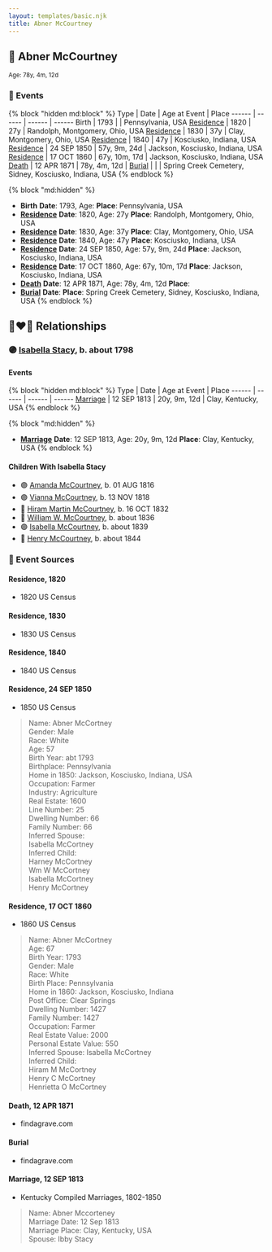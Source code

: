 ```yaml
---
layout: templates/basic.njk
title: Abner McCourtney
---
```

## 🔵 Abner McCourtney
<small>Age: 78y, 4m, 12d</small>

### 📆 Events

{% block "hidden md:block" %}
Type | Date | Age at Event | Place
------ | ------ | ------ | ------
Birth | 1793 |  | Pennsylvania, USA
[Residence](#event-event-0) | 1820 | 27y | Randolph, Montgomery, Ohio, USA
[Residence](#event-event-1) | 1830 | 37y | Clay, Montgomery, Ohio, USA
[Residence](#event-event-2) | 1840 | 47y | Kosciusko, Indiana, USA
[Residence](#event-event-3) | 24 SEP 1850 | 57y, 9m, 24d | Jackson, Kosciusko, Indiana, USA
[Residence](#event-event-4) | 17 OCT 1860 | 67y, 10m, 17d | Jackson, Kosciusko, Indiana, USA
[Death](#event-event-8) | 12 APR 1871 | 78y, 4m, 12d |
[Burial](#event-event-9) |  |  | Spring Creek Cemetery, Sidney, Kosciusko, Indiana, USA
{% endblock %}

{% block "md:hidden" %}
- **Birth**
**Date**: 1793, Age:
**Place**: Pennsylvania, USA
- **[Residence](#event-event-0)**
**Date**: 1820, Age: 27y
**Place**: Randolph, Montgomery, Ohio, USA
- **[Residence](#event-event-1)**
**Date**: 1830, Age: 37y
**Place**: Clay, Montgomery, Ohio, USA
- **[Residence](#event-event-2)**
**Date**: 1840, Age: 47y
**Place**: Kosciusko, Indiana, USA
- **[Residence](#event-event-3)**
**Date**: 24 SEP 1850, Age: 57y, 9m, 24d
**Place**: Jackson, Kosciusko, Indiana, USA
- **[Residence](#event-event-4)**
**Date**: 17 OCT 1860, Age: 67y, 10m, 17d
**Place**: Jackson, Kosciusko, Indiana, USA
- **[Death](#event-event-8)**
**Date**: 12 APR 1871, Age: 78y, 4m, 12d
**Place**:
- **[Burial](#event-event-9)**
**Date**:
**Place**: Spring Creek Cemetery, Sidney, Kosciusko, Indiana, USA
{% endblock %}

## 👩‍❤️‍👨 Relationships

### 🟣 [Isabella Stacy](/people/9/91476553), b. about 1798

#### Events

{% block "hidden md:block" %}
Type | Date | Age at Event | Place
------ | ------ | ------ | ------
[Marriage](#event-family-0-event-0) | 12 SEP 1813 | 20y, 9m, 12d | Clay, Kentucky, USA
{% endblock %}

{% block "md:hidden" %}
- **[Marriage](#event-family-0-event-0)**
**Date**: 12 SEP 1813, Age: 20y, 9m, 12d
**Place**: Clay, Kentucky, USA
{% endblock %}

#### Children With Isabella Stacy
* 🟣 [Amanda McCourtney](/people/5/56501802), b. 01 AUG 1816
* 🟣 [Vianna McCourtney](/people/3/36741542), b. 13 NOV 1818
* 🔵 [Hiram Martin McCourtney](/people/5/50058240), b. 16 OCT 1832
* 🔵 [William W. McCourtney](/people/8/89372302), b. about 1836
* 🟣 [Isabella McCourtney](/people/9/90326569), b. about 1839
* 🔵 [Henry McCourtney](/people/1/16718728), b. about 1844
### 📰 Event Sources

#### <a id="event-event-0"></a> Residence, 1820
* 1820 US Census

#### <a id="event-event-1"></a> Residence, 1830
* 1830 US Census

#### <a id="event-event-2"></a> Residence, 1840
* 1840 US Census

#### <a id="event-event-3"></a> Residence, 24 SEP 1850
* 1850 US Census
>   
  > Name: Abner McCortney  
  > Gender: Male  
  > Race: White  
  > Age: 57  
  > Birth Year: abt 1793  
  > Birthplace: Pennsylvania  
  > Home in 1850: Jackson, Kosciusko, Indiana, USA  
  > Occupation: Farmer  
  > Industry: Agriculture  
  > Real Estate: 1600  
  > Line Number: 25  
  > Dwelling Number: 66  
  > Family Number: 66  
  > Inferred Spouse:   
  > Isabella McCortney  
  > Inferred Child:   
  > Harney McCortney  
  > Wm W McCortney  
  > Isabella McCortney  
  > Henry McCortney

#### <a id="event-event-4"></a> Residence, 17 OCT 1860
* 1860 US Census
>   
  > Name: Abner McCortney  
  > Age: 67  
  > Birth Year: 1793  
  > Gender: Male  
  > Race: White  
  > Birth Place: Pennsylvania  
  > Home in 1860: Jackson, Kosciusko, Indiana  
  > Post Office: Clear Springs  
  > Dwelling Number: 1427  
  > Family Number: 1427  
  > Occupation: Farmer  
  > Real Estate Value: 2000  
  > Personal Estate Value: 550  
  > Inferred Spouse: Isabella McCortney  
  > Inferred Child:   
  > Hiram M McCortney  
  > Henry C McCortney  
  > Henrietta O McCortney

#### <a id="event-event-8"></a> Death, 12 APR 1871
* findagrave.com

#### <a id="event-event-9"></a> Burial
* findagrave.com

#### <a id="event-family-0-event-0"></a> Marriage, 12 SEP 1813
* Kentucky Compiled Marriages, 1802-1850
>   
  > Name: Abner Mccorteney  
  > Marriage Date: 12 Sep 1813  
  > Marriage Place: Clay, Kentucky, USA  
  > Spouse: Ibby Stacy